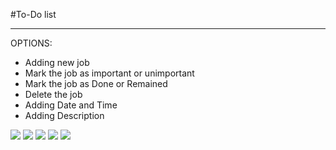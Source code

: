#To-Do list

----

OPTIONS: 
* Adding new job
* Mark the job as important or unimportant
* Mark the job as Done or Remained
* Delete the job 
* Adding Date and Time
* Adding Description

 ![](img.png)
![](img_1.png)
![](img_2.png)
![](img_3.png)
![](img_4.png)